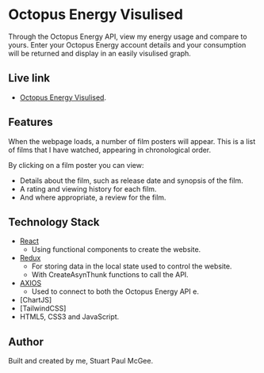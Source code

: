 # Octopus Energy Visulised

Through the Octopus Energy API, view my energy usage and compare to yours. Enter your Octopus Energy account details and your consumption will be returned and display in an easily visulised graph.

## Live link

- [Octopus Energy Visulised](TBC).

## Features

When the webpage loads, a number of film posters will appear. This is a list of films that I have watched, appearing in chronological order.

By clicking on a film poster you can view:

- Details about the film, such as release date and synopsis of the film.
- A rating and viewing history for each film.
- And where appropriate, a review for the film.

## Technology Stack

- [React](https://react.dev/)
  - Using functional components to create the website.
- [Redux](https://react-redux.js.org/)
  - For storing data in the local state used to control the website.
  - With CreateAsynThunk functions to call the API.
- [AXIOS](https://axios-http.com/)
  - Used to connect to both the Octopus Energy API e.
- [ChartJS]
- [TailwindCSS]
- HTML5, CSS3 and JavaScript.

## Author

Built and created by me, Stuart Paul McGee.
